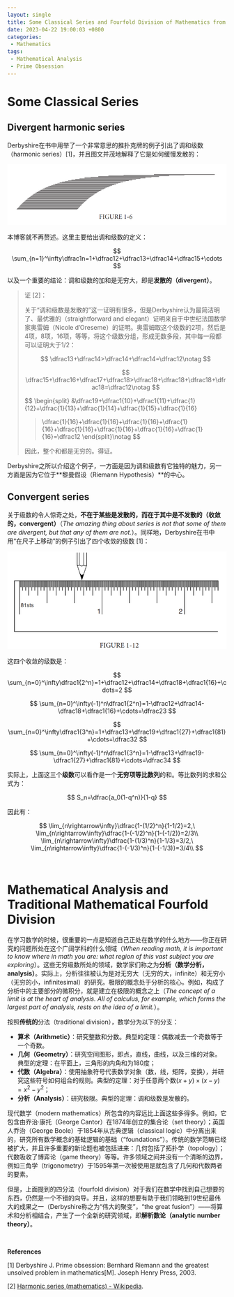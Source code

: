 ```yaml
---
layout: single
title: Some Classical Series and Fourfold Division of Mathematics from *Prime Obsession* by Derbyshire
date: 2023-04-22 19:00:03 +0800
categories: 
 - Mathematics
tags:
 - Mathematical Analysis
 - Prime Obsession
---
```


# Some Classical Series

## Divergent harmonic series

Derbyshire在书中用举了一个非常意思的推扑克牌的例子引出了调和级数（harmonic series）[1]，并且图文并茂地解释了它是如何缓慢发散的：

![image-20230422185214465](https://github.com/HelloWorld-1017/blog-images/blob/main/migration/imgpersonal/image-20230422185214465.png?raw=true)

本博客就不再赘述。这里主要给出调和级数的定义：

$$
\sum_{n=1}^\infty\dfrac1n=1+\dfrac12+\dfrac13+\dfrac14+\dfrac15+\cdots
$$

以及一个重要的结论：调和级数的加和是无穷大，即是**发散的（divergent）**。

> 证 [2]：
>
> 关于“调和级数是发散的”这一证明有很多，但是Derbyshire认为最简洁明了、最优雅的（straightforward and elegant）证明来自于中世纪法国数学家奥雷姆（Nicole d’Oreseme）的证明。奥雷姆取这个级数的2项，然后是4项，8项，16项，等等，将这个级数分组，形成无数多段，其中每一段都可以证明大于$1/2$：
> 
> $$
> \dfrac13+\dfrac14>\dfrac14+\dfrac14=\dfrac12\notag
> $$
>
> $$
\dfrac15+\dfrac16+\dfrac17+\dfrac18>\dfrac18+\dfrac18+\dfrac18+\dfrac18=\dfrac12\notag
> $$
>
> $$
> \begin{split}
> &\dfrac19+\dfrac1{10}+\dfrac1{11}+\dfrac{1}{12}+\dfrac{1}{13}+\dfrac{1}{14}+\dfrac{1}{15}+\dfrac{1}{16}
> >\dfrac{1}{16}+\dfrac{1}{16}+\dfrac{1}{16}+\dfrac{1}{16}+\dfrac{1}{16}+\dfrac{1}{16}+\dfrac{1}{16}+\dfrac{1}{16}=\dfrac12
> \end{split}\notag
> $$
>
> 因此，整个和都是无穷的。得证。
>

Derbyshire之所以介绍这个例子，一方面是因为调和级数有它独特的魅力，另一方面是因为它位于**黎曼假设（Riemann Hypothesis）**的中心。

## Convergent series

关于级数的令人惊奇之处，**不在于某些是发散的，而在于其中是不发散的（收敛的，convergent）**（*The amazing thing about series is not that some of them are divergent, but that any of them are not.*）。同样地，Derbyshire在书中用“在尺子上移动”的例子引出了四个收敛的级数 [1]：

![image-20230422185626920](https://github.com/HelloWorld-1017/blog-images/blob/main/migration/imgpersonal/image-20230422185626920.png?raw=true)

这四个收敛的级数是：

$$
\sum_{n=0}^\infty\dfrac1{2^n}=1+\dfrac12+\dfrac14+\dfrac18+\dfrac1{16}+\cdots=2
$$

$$
\sum_{n=0}^\infty(-1)^n\dfrac1{2^n}=1-\dfrac12+\dfrac14-\dfrac18+\dfrac1{16}+\cdots=\dfrac23
$$

$$
\sum_{n=0}^\infty\dfrac1{3^n}=1+\dfrac13+\dfrac19+\dfrac1{27}+\dfrac1{81}+\cdots=\dfrac32
$$

$$
\sum_{n=0}^\infty(-1)^n\dfrac1{3^n}=1-\dfrac13+\dfrac19-\dfrac1{27}+\dfrac1{81}+\cdots=\dfrac34
$$

实际上，上面这三个**级数**可以看作是一个**无穷项等比数列**的和。等比数列的求和公式为：

$$
S_n=\dfrac{a_0(1-q^n)}{1-q}
$$

因此有：

$$
\lim_{n\rightarrow\infty}\dfrac{1-(1/2)^n}{1-1/2}=2,\ \lim_{n\rightarrow\infty}\dfrac{1-(-1/2)^n}{1-(-1/2)}=2/3\\
\lim_{n\rightarrow\infty}\dfrac{1-(1/3)^n}{1-1/3}=3/2,\ \lim_{n\rightarrow\infty}\dfrac{1-(-1/3)^n}{1-(-1/3)}=3/4\\
$$

<br>

# Mathematical Analysis and Traditional Mathematical Fourfold Division

在学习数学的时候，很重要的一点是知道自己正处在数学的什么地方——你正在研究的问题所处在这个广阔学科的什么领域（*When reading math, it is important to know where in math you are: what region of this vast subject you are exploring*）。这些无穷级数所处的领域，数学家们称之为**分析（数学分析，analysis）**。实际上，分析往往被认为是对无穷大（无穷的大，infinite）和无穷小（无穷的小，infinitesimal）的研究。极限的概念处于分析的核心。例如，构成了分析中的主要部分的微积分，就是建立在极限的概念之上（*The concept of a limit is at the heart of analysis. All of calculus, for example, which forms the largest part of analysis, rests on the idea of a limit.*）。

按照**传统的**分法（traditional division），数学分为以下的分支：

- **算术（Arithmetic）**：研究整数和分数。典型的定理：偶数减去一个奇数等于一个奇数。
- **几何（Geometry）**：研究空间图形，即点，直线，曲线，以及三维的对象。典型的定理：在平面上，三角形的内角和为180度；
- **代数（Algebra）**：使用抽象符号代表数学对象（数，线，矩阵，变换），并研究这些符号如何组合的规则。典型的定理：对于任意两个数$(x+y)\times(x-y)=x^2-y^2$；
- **分析（Analysis）**：研究极限。典型的定理：调和级数是发散的。

现代数学（modern mathematics）所包含的内容远比上面这些多得多。例如，它包含由乔治·康托（George Cantor）在1874年创立的集合论（set theory）；英国人乔治（George Boole）于1854年从古典逻辑（classical logic）中分离出来的，研究所有数学概念的基础逻辑的基础（“foundations”）。传统的数学范畴已经被扩大，并且许多重要的新论题也被包括进来：几何包括了拓扑学（topology）；代数吸收了博弈论（game theory）等等。许多领域之间并没有一个清晰的边界，例如三角学（trigonometry）于1595年第一次被使用是就包含了几何和代数两者的要素。

但是，上面提到的四分法（fourfold division）对于我们在数学中找到自己想要的东西，仍然是一个不错的向导。并且，这样的想要有助于我们领略到19世纪最伟大的成果之一（Derbyshire称之为“伟大的聚变”，“the great fusion”）——将算术和分析相结合，产生了一个全新的研究领域，即**解析数论（analytic number theory）**。

<br>

**References**

[1] Derbyshire J. Prime obsession: Bernhard Riemann and the greatest unsolved problem in mathematics[M]. Joseph Henry Press, 2003.

[2] [Harmonic series (mathematics) - Wikipedia](https://en.wikipedia.org/wiki/Harmonic_series_(mathematics)).

